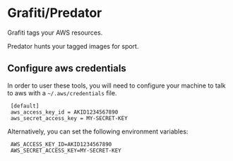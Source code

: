 # Grafiti/Predator

 Grafiti tags your AWS resources.

 Predator hunts your tagged images for sport.

## Configure aws credentials

  In order to user these tools, you will need to configure your machine to talk to aws with a `~/.aws/credentials` file.

```
 [default]
 aws_access_key_id = AKID1234567890
 aws_secret_access_key = MY-SECRET-KEY
```

 Alternatively, you can set the following environment variables:

```
 AWS_ACCESS_KEY_ID=AKID1234567890
 AWS_SECRET_ACCESS_KEY=MY-SECRET-KEY
```
